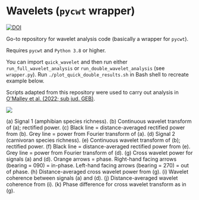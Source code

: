 # Wavelets (`pycwt` wrapper)
[![DOI](https://zenodo.org/badge/432215846.svg)](https://zenodo.org/badge/latestdoi/432215846)

Go-to repository for wavelet analysis code (basically a wrapper for `pycwt`).

Requires `pycwt` and `Python 3.8` or higher.

You can import `quick_wavelet` and then run either `run_full_wavelet_analysis` or `run_double_wavelet_analysis` (see `wrapper.py`).
Run `./plot_quick_double_results.sh` in Bash shell to recreate example below.

Scripts adapted from this repository were used to carry out analysis in [O'Malley et al. (2022; sub jud. GEB)](https://www.biorxiv.org/content/10.1101/2022.01.21.477239v3).

![](quick_double_results.jpg)

(a) Signal 1 (amphibian species richness).
(b) Continuous wavelet transform of (a); rectified power.
(c) Black line = distance-averaged rectified power from (b). Grey line = power from Fourier transform of (a).
(d) Signal 2 (carnivoran species richness).
(e) Continuous wavelet transform of (b); rectified power.
(f) Black line = distance-averaged rectified power from (e). Grey line = power from Fourier transform of (d).
(g) Cross wavelet power for signals (a) and (d). Orange arrows = phase. Right-hand facing arrows (bearing = 090) = in-phase. Left-hand facing arrows (bearing = 270) = out of phase.
(h) Distance-averaged cross wavelet power from (g).
(i) Wavelet coherence between signals (a) and (d).
(j) Distance-averaged wavelet coherence from (i).
(k) Phase difference for cross wavelet transform as in (g).
